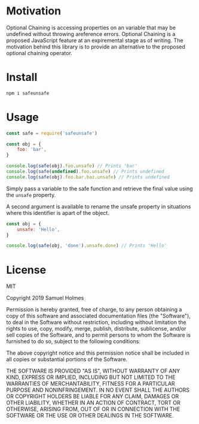 # Motivation

Optional Chaining is accessing properties on an variable that may be undefined
without throwing areference errors. Optional Chaining is a proposed JavaScript
feature at an expiremental stage as of writing. The motivation behind this library
is to provide an alternative to the proposed optional chaining operator.

# Install

```js
npm i safeunsafe
```

# Usage

```js
const safe = require('safeunsafe')

const obj = {
	foo: 'bar',
}

console.log(safe(obj).foo.unsafe) // Prints 'bar'
console.log(safe(undefined).foo.unsafe) // Prints undefined
console.log(safe(obj).foo.bar.baz.unsafe) // Prints undefined
```

Simply pass a variable to the safe function and retrieve the final value using
the `unsafe` property.

A second argument is available to rename the unsafe property in situations where
this identifier is apart of the object.

```js
const obj = {
	unsafe: 'Hello',
}

console.log(safe(obj, 'done').unsafe.done) // Prints 'Hello'
```

# License

MIT

Copyright 2019 Samuel Holmes

Permission is hereby granted, free of charge, to any person obtaining a copy of this software and associated documentation files (the "Software"), to deal in the Software without restriction, including without limitation the rights to use, copy, modify, merge, publish, distribute, sublicense, and/or sell copies of the Software, and to permit persons to whom the Software is furnished to do so, subject to the following conditions:

The above copyright notice and this permission notice shall be included in all copies or substantial portions of the Software.

THE SOFTWARE IS PROVIDED "AS IS", WITHOUT WARRANTY OF ANY KIND, EXPRESS OR IMPLIED, INCLUDING BUT NOT LIMITED TO THE WARRANTIES OF MERCHANTABILITY, FITNESS FOR A PARTICULAR PURPOSE AND NONINFRINGEMENT. IN NO EVENT SHALL THE AUTHORS OR COPYRIGHT HOLDERS BE LIABLE FOR ANY CLAIM, DAMAGES OR OTHER LIABILITY, WHETHER IN AN ACTION OF CONTRACT, TORT OR OTHERWISE, ARISING FROM, OUT OF OR IN CONNECTION WITH THE SOFTWARE OR THE USE OR OTHER DEALINGS IN THE SOFTWARE.
